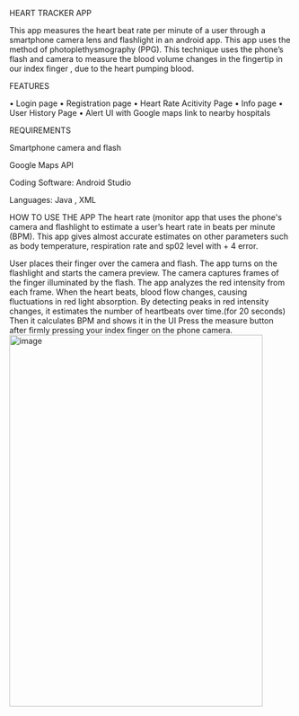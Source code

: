 HEART TRACKER APP

This app measures the heart beat rate per minute of a user through a smartphone camera lens and flashlight  in an android app. This app uses the method of photoplethysmography (PPG). This technique uses the phone’s flash and camera to measure the blood volume changes in the fingertip in our index finger , due to the heart pumping blood.

FEATURES

•	Login page 
•	Registration page 
•	Heart Rate Acitivity Page 
•	Info page
•	User History Page
•	Alert UI with Google maps link to nearby hospitals

REQUIREMENTS

Smartphone camera and flash

Google Maps API 

Coding Software: Android Studio

Languages: Java , XML 


HOW TO USE THE APP
The heart rate (monitor app that uses the phone's camera and flashlight to estimate a user’s heart rate in beats per minute (BPM).
This app gives almost accurate estimates on other parameters such as body temperature, respiration rate and sp02 level with +  4 error.

  User places their finger over the camera and flash.
 The app turns on the flashlight and starts the camera preview.
 The camera captures frames of the finger illuminated by the flash.
  The app analyzes the red intensity from each frame.
When the heart beats, blood flow changes, causing fluctuations in red light absorption.
By detecting peaks in red intensity changes, it estimates the number of heartbeats over time.(for 20 seconds)
Then it calculates BPM and shows it in the UI
Press the measure button after firmly pressing your index finger on the phone camera.
<img width="451" height="662" alt="image" src="https://github.com/user-attachments/assets/115979d7-e943-44e5-80b9-2c05d29b1878" />
